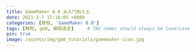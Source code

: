 ```yaml
---
title: GameMaker 8.0 从入门到入土
date: 2021-3-7 17:10:05 +0800
categories: [教程, 'GameMaker 8.0']
tags: [教程, gm8, 编程语言]     # TAG names should always be lowercase
pin: true
image: /assets/img/gm8_tutorials/gamemaker-icon.jpg
---
```



